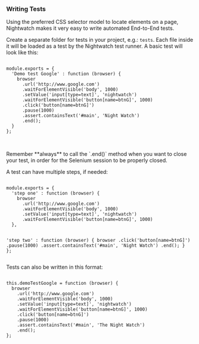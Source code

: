 ### Writing Tests

Using the preferred CSS selector model to locate elements on a page, Nightwatch makes it very easy to write automated End-to-End tests.

Create a separate folder for tests in your project, e.g.: `tests`. Each file inside it will be loaded as a test by the Nightwatch test runner. A basic test will look like this:

<div class="sample-test">
<pre data-language="javascript"><code class="language-javascript">
module.exports = {
  'Demo test Google' : function (browser) {
    browser
      .url('http://www.google.com')
      .waitForElementVisible('body', 1000)
      .setValue('input[type=text]', 'nightwatch')
      .waitForElementVisible('button[name=btnG]', 1000)
      .click('button[name=btnG]')
      .pause(1000)
      .assert.containsText('#main', 'Night Watch')
      .end();
  }
};</code></pre>
</div>
<br>
<p class="alert alert-warning">
Remember **always** to call the `.end()` method when you want to close your test, in order for the Selenium session to be properly closed.
</p>

A test can have multiple steps, if needed:

<div class="sample-test">
<pre data-language="javascript"><code class="language-javascript">
module.exports = {
  'step one' : function (browser) {
    browser
      .url('http://www.google.com')
      .waitForElementVisible('body', 1000)
      .setValue('input[type=text]', 'nightwatch')
      .waitForElementVisible('button[name=btnG]', 1000)
  },

  'step two' : function (browser) {
    browser
      .click('button[name=btnG]')
      .pause(1000)
      .assert.containsText('#main', 'Night Watch')
      .end();
  }
};</code></pre></div>

Tests can also be written in this format:

<div class="sample-test">
<pre data-language="javascript"><code class="language-javascript">
this.demoTestGoogle = function (browser) {
  browser
    .url('http://www.google.com')
    .waitForElementVisible('body', 1000)
    .setValue('input[type=text]', 'nightwatch')
    .waitForElementVisible('button[name=btnG]', 1000)
    .click('button[name=btnG]')
    .pause(1000)
    .assert.containsText('#main', 'The Night Watch')
    .end();
};</code></pre>
</div>
